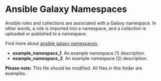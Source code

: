 # Ansible Galaxy Namespaces

Ansible roles and collections are associated with a Galaxy namespace. In other words,
a role is imported into a namespace, and a collection is uploaded or published to a
namespace.

Find more about
[ansible galaxy namespaces](https://galaxy.ansible.com/docs/contributing/namespaces.html).

- **example_namespace_1**. An example namespace (1) description.
- **example_namespace_2**. An example namespace (2) description.

**Please note:** This file should be modified. All files in this folder are examples.
